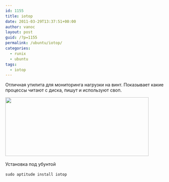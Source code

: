 ```yaml
---
id: 1155
title: iotop
date: 2011-03-29T13:37:51+00:00
author: vanoc
layout: post
guid: /?p=1155
permalink: /ubuntu/iotop/
categories:
  - runix
  - ubuntu
tags:
  - iotop
---
```

Отличная утилита для мониторинга нагрузки на винт. Показывает какие процессы читают с диска, пишут и используют своп.

<img class="aligncenter size-full wp-image-1156" title="iotop" src="/uploads/2011/03/iotop.png" alt="" width="450" height="185" srcset="/uploads/2011/03/iotop.png 450w, /uploads/2011/03/iotop-300x123.png 300w" sizes="(max-width: 450px) 100vw, 450px" />
  
Установка под убунтой
  
`sudo aptitude install iotop`